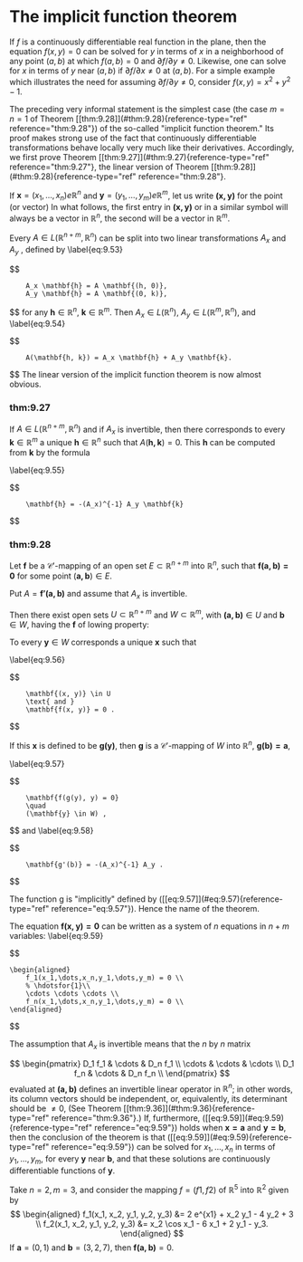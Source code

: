 # The implicit function theorem

If $f$ is a continuously differentiable real function in the plane, then
the equation $f(x, y) = 0$ can be solved for $y$ in terms of $x$ in a
neighborhood of any point $(a, b)$ at which $f(a, b) = 0$ and
$\partial f/ \partial y \neq 0$. Likewise, one can solve for $x$ in
terms of $y$ near $(a, b)$ if $\partial f/ \partial x \neq 0$ at
$(a, b)$. For a simple example which illustrates the need for assuming
$\partial f/ \partial y \neq 0$, consider $f(x, y) = x^2 + y^2 - 1$.

The preceding very informal statement is the simplest case (the case
$m = n = 1$ of Theorem \[\[thm:9.28\]](#thm:9.28){reference-type="ref"
reference="thm:9.28"}) of the so-called "implicit function theorem." Its
proof makes strong use of the fact that continuously differentiable
transformations behave locally very much like their derivatives.
Accordingly, we first prove Theorem
\[\[thm:9.27\]](#thm:9.27){reference-type="ref" reference="thm:9.27"},
the linear version of Theorem
\[\[thm:9.28\]](#thm:9.28){reference-type="ref" reference="thm:9.28"}.


If $\mathbf{x} = (x_1 , \dots , x_n) e \mathbb{R}^n$ and
$\mathbf{y} = (y_1 , \dots , y_m) e \mathbb{R}^m$, let us write
$\mathbf{(x, y)}$ for the point (or vector) In what follows, the first
entry in $\mathbf{(x, y)}$ or in a similar symbol will always be a
vector in $\mathbb{R}^n$, the second will be a vector in $\mathbb{R}^m$.

Every $A \in L(\mathbb{R}^{n+m}, \mathbb{R}^n)$ can be split into two linear
transformations $A_x$ and $A_y$ , defined by 
\label{eq:9.53}

$$

        A_x \mathbf{h} = A \mathbf{(h, 0)},
        A_y \mathbf{h} = A \mathbf{(0, k)},
$$
 for any
$\mathbf{h} \in \mathbb{R}^n$, $\mathbf{k} \in \mathbb{R}^m$. Then $A_x \in L(\mathbb{R}^n)$,
$A_y \in L(\mathbb{R}^m, \mathbb{R}^n)$, and 
\label{eq:9.54}

$$

        A(\mathbf{h, k}) = A_x \mathbf{h} + A_y \mathbf{k}.
$$
 The linear
version of the implicit function theorem is now almost obvious.



### thm:9.27 
 If $A \in L(\mathbb{R}^{n+m}, \mathbb{R}^n)$ and if $A_x$
is invertible, then there corresponds to every $\mathbf{k} \in \mathbb{R}^m$ a
unique $\mathbf{h} \in \mathbb{R}^n$ such that $A(\mathbf{h, k}) = 0$. This
$\mathbf{h}$ can be computed from $\mathbf{k}$ by the formula

\label{eq:9.55}

$$

        \mathbf{h} = -(A_x)^{-1} A_y \mathbf{k}
$$




### thm:9.28 
 Let $\mathbf{f}$ be a
$\mathscr{C}'$-mapping of an open set $E \subset \mathbb{R}^{n+m}$ into $\mathbb{R}^n$,
such that $\mathbf{f(a, b) = 0}$ for some point $(\mathbf{a, b}) \in E$.

Put $A = \mathbf{f'(a, b)}$ and assume that $A_x$ is invertible.

Then there exist open sets $U \subset \mathbb{R}^{n+m}$ and $W \subset \mathbb{R}^m$,
with $\mathbf{(a, b)} \in U$ and $\mathbf{b} \in W$, having the
$\mathbf{f}$ of lowing property:

To every $\mathbf{y} \in W$ corresponds a unique $\mathbf{x}$ such that

\label{eq:9.56}

$$

        \mathbf{(x, y)} \in U
        \text{ and }
        \mathbf{f(x, y)} = 0 .
$$


If this $\mathbf{x}$ is defined to be $\mathbf{g(y)}$, then $\mathbf{g}$
is a $\mathscr{C}'$-mapping of $W$ into $\mathbb{R}^n$, $\mathbf{g(b) = a}$,

\label{eq:9.57}

$$

        \mathbf{f(g(y), y) = 0}
        \quad
        (\mathbf{y} \in W) ,
$$
 and 
\label{eq:9.58}

$$

        \mathbf{g'(b)} = -(A_x)^{-1} A_y .
$$



The function g is "implicitly" defined by
(\[\[eq:9.57\]](#eq:9.57){reference-type="ref" reference="eq:9.57"}).
Hence the name of the theorem.

The equation $\mathbf{f(x,y) = 0}$ can be written as a system of $n$
equations in $n+m$ variables: 
\label{eq:9.59}

$$

    \begin{aligned}
        f_1(x_1,\dots,x_n,y_1,\dots,y_m) = 0 \\ 
        % \hdotsfor{1}\\ 
        \cdots \cdots \cdots \\ 
        f_n(x_1,\dots,x_n,y_1,\dots,y_m) = 0 \\ 
    \end{aligned}
$$


The assumption that $A_x$ is invertible means that the $n$ by $n$ matrix

$$
\begin{pmatrix}
        D_1 f_1 & \cdots & D_n f_1 \\ 
        \cdots  & \cdots & \cdots  \\ 
        D_1 f_n & \cdots & D_n f_n \\ 
    \end{pmatrix}
$$
 evaluated at $\mathbf{(a, b)}$ defines an invertible
linear operator in $\mathbb{R}^n$; in other words, its column vectors should be
independent, or, equivalently, its determinant should be $\neq 0$, (See
Theorem \[\[thm:9.36\]](#thm:9.36){reference-type="ref"
reference="thm:9.36"}.) If, furthermore,
(\[\[eq:9.59\]](#eq:9.59){reference-type="ref" reference="eq:9.59"})
holds when $\mathbf{x = a}$ and $\mathbf{y = b}$, then the conclusion of
the theorem is that (\[\[eq:9.59\]](#eq:9.59){reference-type="ref"
reference="eq:9.59"}) can be solved for $x_1, \dots , x_n$ in terms of
$y_1, ... , y_m$, for every $\mathbf{y}$ near $\mathbf{b}$, and that
these solutions are continuously differentiable functions of
$\mathbf{y}$.


Take $n = 2, m = 3$, and consider the mapping $f = (f1, f2)$ of $\mathbb{R}^5$
into $\mathbb{R}^2$ given by 
$$
\begin{aligned}
        f_1(x_1, x_2, y_1, y_2, y_3) &= 2 e^{x1} + x_2 y_1 - 4 y_2 + 3 \\ 
        f_2(x_1, x_2, y_1, y_2, y_3) &= x_2 \cos x_1 - 6 x_1 + 2 y_1 - y_3.
    \end{aligned}
$$
 If $\mathbf{a} = (0, 1)$ and
$\mathbf{b} = (3, 2, 7)$, then $\mathbf{f(a, b)} = 0$.

